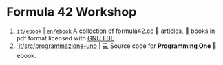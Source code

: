 # Formula 42 Workshop

1. [`it/ebook`](./it/ebooks/) | [`en/ebook`](./en/ebooks/) A collection of
formula42.cc  📰 articles, 📖 books in pdf format licensed with [GNU FDL](https://www.gnu.org/licenses/fdl-1.3.html). 
2. [`it/src/programmazione-uno](./it/src/programmazione-uno) | 💻 Source code for **Programming One** 📖 ebook.
